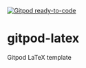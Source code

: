 [![Gitpod ready-to-code](https://img.shields.io/badge/Gitpod-ready--to--code-blue?logo=gitpod)](https://gitpod.io/#https://github.com/corneliusludmann/gitpod-latex)

# gitpod-latex
Gitpod LaTeX template
